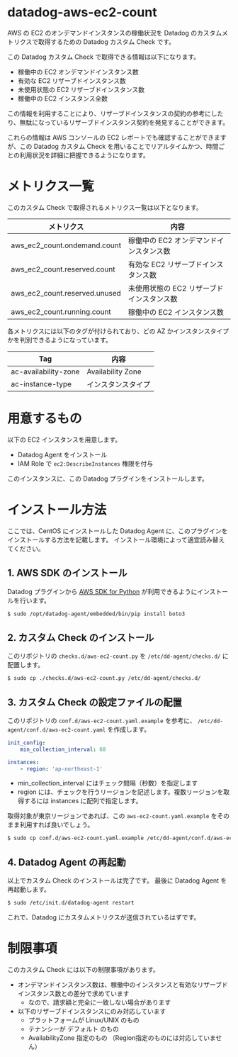 # datadog-aws-ec2-count
AWS の EC2 のオンデマンドインスタンスの稼働状況を Datadog のカスタムメトリクスで取得するための Datadog カスタム Check です。

この Datadog カスタム Check で取得できる情報は以下になります。

- 稼働中の EC2 オンデマンドインスタンス数
- 有効な EC2 リザーブドインスタンス数
- 未使用状態の EC2 リザーブドインスタンス数
- 稼働中の EC2 インスタンス全数

この情報を利用することにより、リザーブドインスタンスの契約の参考にしたり、無駄になっているリザーブドインスタンス契約を発見することができます。

これらの情報は AWS コンソールの EC2 レポートでも確認することができますが、この Datadog カスタム Check を用いることでリアルタイムかつ、時間ごとの利用状況を詳細に把握できるようになります。

# メトリクス一覧

このカスタム Check で取得されるメトリクス一覧は以下となります。

| メトリクス | 内容 |
|-|-|
| aws_ec2_count.ondemand.count | 稼働中の EC2 オンデマンドインスタンス数 |
| aws_ec2_count.reserved.count | 有効な EC2 リザーブドインスタンス数 |
| aws_ec2_count.reserved.unused | 未使用状態の EC2 リザーブドインスタンス数 |
| aws_ec2_count.running.count | 稼働中の EC2 インスタンス数 |

各メトリクスには以下のタグが付けられており、どの AZ かインスタンスタイプかを判別できるようになっています。

| Tag | 内容 |
|-|-|
| ac-availability-zone | Availability Zone |
| ac-instance-type | インスタンスタイプ |

# 用意するもの

以下の EC2 インスタンスを用意します。

- Datadog Agent をインストール
- IAM Role で `ec2:DescribeInstances` 権限を付与

このインスタンスに、この Datadog プラグインをインストールします。

# インストール方法

ここでは、CentOS にインストールした Datadog Agent に、このプラグインをインストールする方法を記載します。
インストール環境によって適宜読み替えてください。

## 1. AWS SDK のインストール

Datadog プラグインから [AWS SDK for Python](https://aws.amazon.com/jp/sdk-for-python/) が利用できるようにインストールを行います。

```bash
$ sudo /opt/datadog-agent/embedded/bin/pip install boto3
```

## 2. カスタム Check のインストール
このリポジトリの `checks.d/aws-ec2-count.py` を `/etc/dd-agent/checks.d/` に配置します。

```bash
$ sudo cp ./checks.d/aws-ec2-count.py /etc/dd-agent/checks.d/
```

## 3. カスタム Check の設定ファイルの配置
このリポジトリの `conf.d/aws-ec2-count.yaml.example` を参考に、 `/etc/dd-agent/conf.d/aws-ec2-count.yaml` を作成します。

```yaml:aws-ec2-count.yaml
init_config:
    min_collection_interval: 60

instances:
    - region: 'ap-northeast-1'
```

- min_collection_interval にはチェック間隔（秒数）を指定します
- region には、チェックを行うリージョンを記述します。複数リージョンを取得するには instances に配列で指定します。

取得対象が東京リージョンであれば、この `aws-ec2-count.yaml.example` をそのまま利用すれば良いでしょう。

```bash
$ sudo cp conf.d/aws-ec2-count.yaml.example /etc/dd-agent/conf.d/aws-ec2-count.yaml
```

## 4. Datadog Agent の再起動
以上でカスタム Check のインストールは完了です。
最後に Datadog Agent を再起動します。

```bash
$ sudo /etc/init.d/datadog-agent restart
```

これで、Datadog にカスタムメトリクスが送信されているはずです。

# 制限事項
このカスタム Check には以下の制限事項があります。

- オンデマンドインスタンス数は、稼働中のインスタンスと有効なリザーブドインスタンス数との差分で求めています
    - なので、請求額と完全に一致しない場合があります
- 以下のリザーブドインスタンスにのみ対応しています
    - プラットフォームが Linux/UNIX のもの
    - テナンシーが デフォルト のもの
    - AvailabilityZone 指定のもの （Region指定のものには対応していません）
